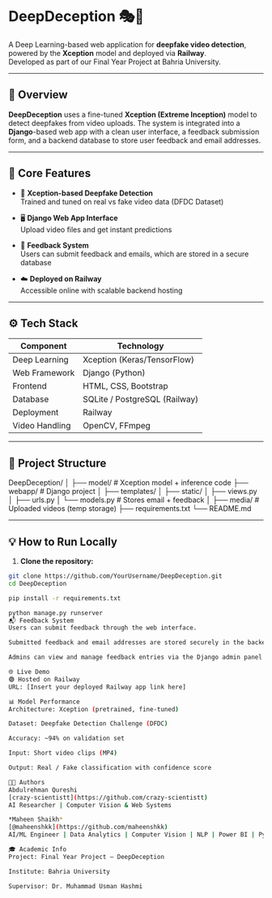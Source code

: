 # DeepDeception 🎭🧠

A Deep Learning-based web application for **deepfake video detection**, powered by the **Xception** model and deployed via **Railway**.  
Developed as part of our Final Year Project at Bahria University.

---

## 🚀 Overview

**DeepDeception** uses a fine-tuned **Xception (Extreme Inception)** model to detect deepfakes from video uploads. The system is integrated into a **Django**-based web app with a clean user interface, a feedback submission form, and a backend database to store user feedback and email addresses.

---

## 🧠 Core Features

- 🎯 **Xception-based Deepfake Detection**  
  Trained and tuned on real vs fake video data (DFDC Dataset)

- 🖥️ **Django Web App Interface**  
  Upload video files and get instant predictions

- 📨 **Feedback System**  
  Users can submit feedback and emails, which are stored in a secure database

- ☁️ **Deployed on Railway**  
  Accessible online with scalable backend hosting

---

## ⚙️ Tech Stack

| Component        | Technology        |
|------------------|------------------|
| Deep Learning    | Xception (Keras/TensorFlow) |
| Web Framework    | Django (Python)  |
| Frontend         | HTML, CSS, Bootstrap |
| Database         | SQLite / PostgreSQL (Railway) |
| Deployment       | Railway          |
| Video Handling   | OpenCV, FFmpeg   |

---

## 📂 Project Structure
DeepDeception/
│
├── model/ # Xception model + inference code
├── webapp/ # Django project
│ ├── templates/
│ ├── static/
│ ├── views.py
│ ├── urls.py
│ └── models.py # Stores email + feedback
│
├── media/ # Uploaded videos (temp storage)
├── requirements.txt
└── README.md


---

## 💡 How to Run Locally

1. **Clone the repository:**

```bash
git clone https://github.com/YourUsername/DeepDeception.git
cd DeepDeception

pip install -r requirements.txt

python manage.py runserver
📬 Feedback System
Users can submit feedback through the web interface.

Submitted feedback and email addresses are stored securely in the backend database.

Admins can view and manage feedback entries via the Django admin panel (if enabled).

🌐 Live Demo
🟢 Hosted on Railway
URL: [Insert your deployed Railway app link here]

📊 Model Performance
Architecture: Xception (pretrained, fine-tuned)

Dataset: Deepfake Detection Challenge (DFDC)

Accuracy: ~94% on validation set

Input: Short video clips (MP4)

Output: Real / Fake classification with confidence score

🧑‍💻 Authors
Abdulrehman Qureshi
[crazy-scientistt](https://github.com/crazy-scientistt)
AI Researcher | Computer Vision & Web Systems

*Maheen Shaikh*
[@maheenshkk](https://github.com/maheenshkk) 
AI/ML Engineer | Data Analytics | Computer Vision | NLP | Power BI | Python

🎓 Academic Info
Project: Final Year Project – DeepDeception

Institute: Bahria University

Supervisor: Dr. Muhammad Usman Hashmi



